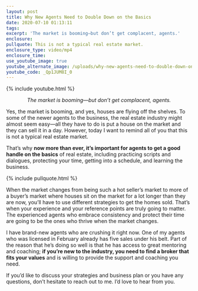 ```yaml
---
layout: post
title: Why New Agents Need to Double Down on the Basics
date: 2020-07-10 01:13:11
tags:
excerpt: 'The market is booming—but don’t get complacent, agents.'
enclosure:
pullquote: This is not a typical real estate market.
enclosure_type: video/mp4
enclosure_time:
use_youtube_image: true
youtube_alternate_image: /uploads/why-new-agents-need-to-double-down-on-the-basics-yt.jpg
youtube_code: _Qp1JUM8I_0
---
```


{% include youtube.html %}

<p style="text-align:center;"><em>The market is booming—but don’t get complacent, agents.</em></p>

Yes, the market is booming, and yes, houses are flying off the shelves. To some of the newer agents to the business, the real estate industry might almost seem easy—all they have to do is put a house on the market and they can sell it in a day. However, today I want to remind all of you that this is not a typical real estate market.&nbsp;

That’s why **now more than ever, it’s important for agents to get a good handle on the basics** of real estate, including practicing scripts and dialogues, protecting your time, getting into a schedule, and learning the business.

{% include pullquote.html %}

When the market changes from being such a hot seller’s market to more of a buyer’s market where houses sit on the market for a lot longer than they are now, you’ll have to use different strategies to get the homes sold. That’s when your experience and your reference points are truly going to matter. The experienced agents who embrace consistency and protect their time are going to be the ones who thrive when the market changes.

I have brand-new agents who are crushing it right now. One of my agents who was licensed in February already has five sales under his belt. Part of the reason that he’s doing so well is that he has access to great mentoring and coaching; **if you’re new to the industry, you need to find a broker that fits your values** and is willing to provide the support and coaching you need.

If you’d like to discuss your strategies and business plan or you have any questions, don’t hesitate to reach out to me. I’d love to hear from you.
